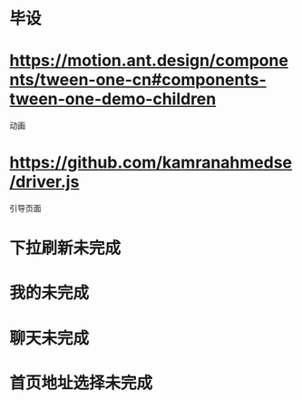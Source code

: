 # 毕设

# https://motion.ant.design/components/tween-one-cn#components-tween-one-demo-children
动画
# https://github.com/kamranahmedse/driver.js
引导页面

# 下拉刷新未完成

# 我的未完成

# 聊天未完成

# 首页地址选择未完成